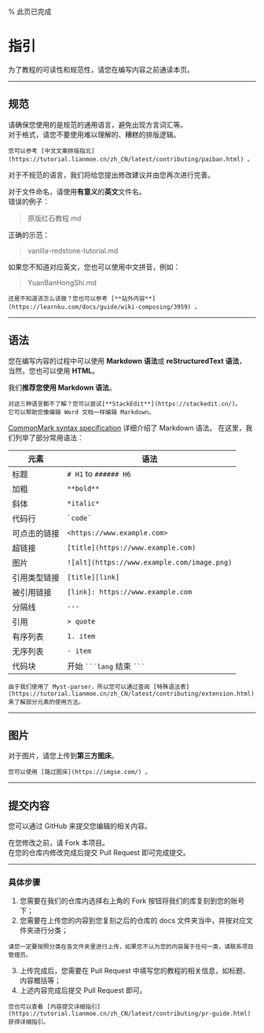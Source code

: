 % 此页已完成
# 指引

为了教程的可读性和规范性，请您在编写内容之前通读本页。  

***

## 规范
请确保您使用的是规范的通用语言，避免出现方言词汇等。<br>
对于格式，请您不要使用难以理解的、糟糕的排版逻辑。  

```{seealso}
您可以参考 [中文文案排版指北](https://tutorial.lianmoe.cn/zh_CN/latest/contributing/paiban.html) 。  
```

对于不规范的语言，我们将给您提出修改建议并由您再次进行完善。  

对于文件命名，请使用**有意义**的**英文**文件名。   
错误的例子：<br>

> 原版红石教程.md<br>

正确的示范：<br>

> vanilla-redstone-tutorial.md<br>

如果您不知道对应英文，您也可以使用中文拼音，例如： <br>

> YuanBanHongShi.md<br>



````{tip}
还是不知道该怎么该做？您也可以参考 [**站外内容**](https://learnku.com/docs/guide/wiki-composing/3959) 。
````

***

## 语法

您在编写内容的过程中可以使用 **Markdown 语法**或 **reStructuredText 语法**，  
当然，您也可以使用 **HTML**。

我们**推荐您使用 Markdown 语法**。

````{tip}
对这三种语言都不了解？您可以尝试[**StackEdit**](https://stackedit.cn/)。  
它可以帮助您像编辑 Word 文档一样编辑 Markdown。
````

[CommonMark syntax specification](https://spec.commonmark.org/) 详细介绍了 Markdown 语法。
在这里，我们列举了部分常用语法：

元素            | 语法
--------------- | -------------------------------------------
标题            | `# H1` to `###### H6`
加粗            | `**bold**`
斜体            | `*italic*`
代码行          | `` `code` ``
可点击的链接    | `<https://www.example.com>`
超链接          | `[title](https://www.example.com)`
图片            | `![alt](https://www.example.com/image.png)`
引用类型链接    | `[title][link]`
被引用链接      | `[link]: https://www.example.com`
分隔线          | `---`
引用            | `> quote`
有序列表        | `1. item`
无序列表        | `- item`
代码块          | 开始 ```` ```lang ````  结束 ```` ``` ````

````{seealso}
由于我们使用了 Myst-parser，所以您可以通过查阅 [特殊语法表](https://tutorial.lianmoe.cn/zh_CN/latest/contributing/extension.html) 来了解部分元素的使用方法。
````

***

## 图片
对于图片，请您上传到**第三方图床**。  

````{tip}
您可以使用 [路过图床](https://imgse.com/) 。
````

***

## 提交内容
您可以通过 GitHub 来提交您编辑的相关内容。  

在您修改之前，请 Fork 本项目。  
在您的仓库内修改完成后提交 Pull Request 即可完成提交。  

***

### 具体步骤
1. 您需要在我们的仓库内选择右上角的 Fork 按钮将我们的库复刻到您的账号下；
2. 您需要在上传您的内容到您复刻之后的仓库的 docs 文件夹当中，并按对应文件夹进行分类；

````{important}
请您一定要按照分类在各文件夹里进行上传，如果您不认为您的内容属于任何一类，请联系项目管理员。
````
3. 上传完成后，您需要在 Pull Request 中填写您的教程的相关信息，如标题、内容概括等；
4. 上述内容完成后提交 Pull Request 即可。

````{seealso}
您也可以查看 [内容提交详细指引](https://tutorial.lianmoe.cn/zh_CN/latest/contributing/pr-guide.html) 获得详细指引。
````
